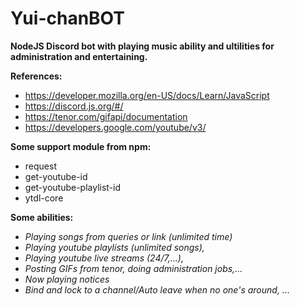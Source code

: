 # Yui-chanBOT

**NodeJS Discord bot with playing music ability and ultilities for administration and entertaining.**

**References:**
 - https://developer.mozilla.org/en-US/docs/Learn/JavaScript 
 - https://discord.js.org/#/ 
 - https://tenor.com/gifapi/documentation 
 - https://developers.google.com/youtube/v3/ 
 
**Some support module from npm:**

 - request
 - get-youtube-id
 - get-youtube-playlist-id 
 - ytdl-core
 
**Some abilities:**

 - *Playing songs from queries or link (unlimited time)* 
 - *Playing youtube playlists (unlimited songs),*
 - *Playing youtube live streams (24/7,...),*
 - *Posting GIFs from tenor, doing administration jobs,...* 
 - *Now playing notices* 
 - *Bind and lock to a channel/Auto leave when no one's around, ...*



